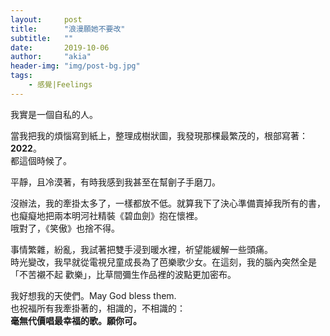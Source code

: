 ```yaml
---
layout:     post
title:      "浪漫願她不要改"
subtitle:   ""
date:       2019-10-06
author:     "akia"
header-img: "img/post-bg.jpg"
tags:
    - 感覺|Feelings
---
```


我實是一個自私的人。

當我把我的煩惱寫到紙上，整理成樹狀圖，我發現那棵最繁茂的，根部寫著：**2022**。  
都這個時候了。

平靜，且冷漠著，有時我感到我甚至在幫劊子手磨刀。

沒辦法，我的牽掛太多了，一樣都放不低。就算我下了決心準備賣掉我所有的書，也癡癡地把兩本明河社精裝《碧血劍》抱在懷裡。  
哦對了，《笑傲》也捨不得。

事情繁雜，紛亂，我試著把雙手浸到暖水裡，祈望能緩解一些頭痛。  
時光變改，我早就從電視兒童成長為了芭樂歌少女。在這刻，我的腦內突然全是「不苦襯不起 歡樂」，比草間彌生作品裡的波點更加密布。


我好想我的天使們。May God bless them.  
也祝福所有我牽掛著的，相識的，不相識的：  
**毫無代價唱最幸福的歌。願你可。**
